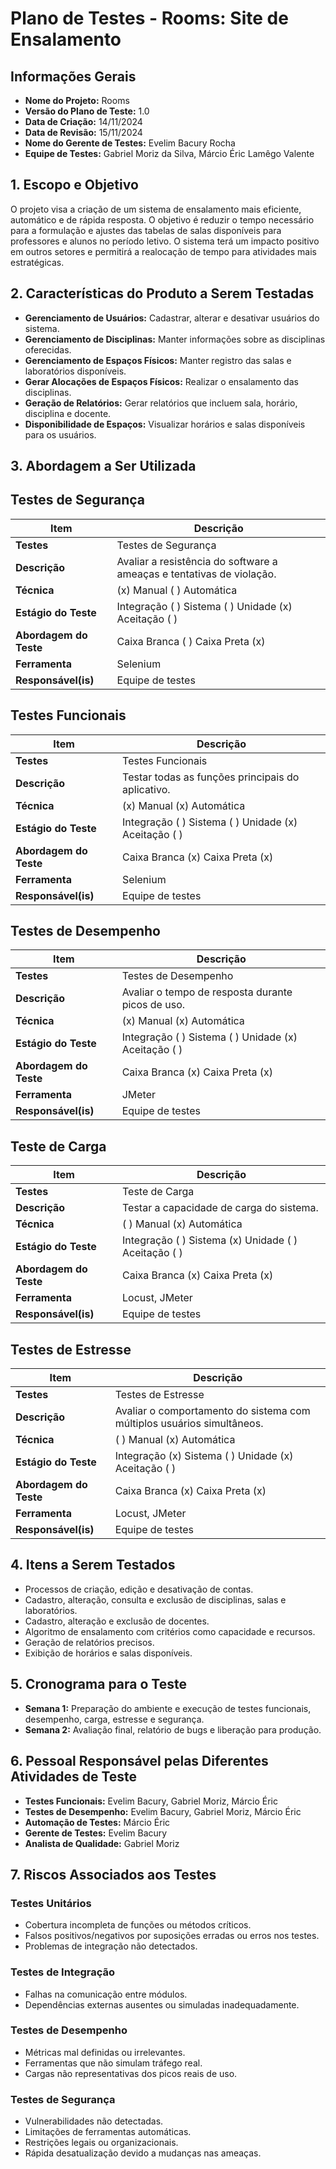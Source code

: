 # Plano de Testes - Rooms: Site de Ensalamento

## Informações Gerais
- **Nome do Projeto:** Rooms  
- **Versão do Plano de Teste:** 1.0  
- **Data de Criação:** 14/11/2024  
- **Data de Revisão:** 15/11/2024  
- **Nome do Gerente de Testes:** Evelim Bacury Rocha  
- **Equipe de Testes:** Gabriel Moriz da Silva, Márcio Éric Lamêgo Valente  


## 1. Escopo e Objetivo
O projeto visa a criação de um sistema de ensalamento mais eficiente, automático e de rápida resposta. O objetivo é reduzir o tempo necessário para a formulação e ajustes das tabelas de salas disponíveis para professores e alunos no período letivo. O sistema terá um impacto positivo em outros setores e permitirá a realocação de tempo para atividades mais estratégicas.


## 2. Características do Produto a Serem Testadas
- **Gerenciamento de Usuários:** Cadastrar, alterar e desativar usuários do sistema.  
- **Gerenciamento de Disciplinas:** Manter informações sobre as disciplinas oferecidas.  
- **Gerenciamento de Espaços Físicos:** Manter registro das salas e laboratórios disponíveis.  
- **Gerar Alocações de Espaços Físicos:** Realizar o ensalamento das disciplinas.  
- **Geração de Relatórios:** Gerar relatórios que incluem sala, horário, disciplina e docente.  
- **Disponibilidade de Espaços:** Visualizar horários e salas disponíveis para os usuários.  

## 3. Abordagem a Ser Utilizada 

## Testes de Segurança

| **Item**                | **Descrição**                                           |
|-------------------------|-------------------------------------------------------|
| **Testes**             | Testes de Segurança                                    |
| **Descrição**          | Avaliar a resistência do software a ameaças e tentativas de violação. |
| **Técnica**            | (x) Manual ( ) Automática                              |
| **Estágio do Teste**   | Integração ( ) Sistema ( ) Unidade (x) Aceitação ( )   |
| **Abordagem do Teste** | Caixa Branca ( ) Caixa Preta (x)                       |
| **Ferramenta**         | Selenium                                              |
| **Responsável(is)**    | Equipe de testes                                      |


## Testes Funcionais

| **Item**                | **Descrição**                                           |
|-------------------------|-------------------------------------------------------|
| **Testes**             | Testes Funcionais                                     |
| **Descrição**          | Testar todas as funções principais do aplicativo.      |
| **Técnica**            | (x) Manual (x) Automática                              |
| **Estágio do Teste**   | Integração ( ) Sistema ( ) Unidade (x) Aceitação ( )   |
| **Abordagem do Teste** | Caixa Branca (x) Caixa Preta (x)                       |
| **Ferramenta**         | Selenium                                              |
| **Responsável(is)**    | Equipe de testes                                      |


## Testes de Desempenho

| **Item**                | **Descrição**                                           |
|-------------------------|-------------------------------------------------------|
| **Testes**             | Testes de Desempenho                                  |
| **Descrição**          | Avaliar o tempo de resposta durante picos de uso.      |
| **Técnica**            | (x) Manual (x) Automática                              |
| **Estágio do Teste**   | Integração ( ) Sistema ( ) Unidade (x) Aceitação ( )   |
| **Abordagem do Teste** | Caixa Branca (x) Caixa Preta (x)                       |
| **Ferramenta**         | JMeter                                                |
| **Responsável(is)**    | Equipe de testes                                      |


## Teste de Carga

| **Item**                | **Descrição**                                           |
|-------------------------|-------------------------------------------------------|
| **Testes**             | Teste de Carga                                       |
| **Descrição**          | Testar a capacidade de carga do sistema.              |
| **Técnica**            | ( ) Manual (x) Automática                              |
| **Estágio do Teste**   | Integração ( ) Sistema (x) Unidade ( ) Aceitação ( )   |
| **Abordagem do Teste** | Caixa Branca (x) Caixa Preta (x)                       |
| **Ferramenta**         | Locust, JMeter                                       |
| **Responsável(is)**    | Equipe de testes                                      |


## Testes de Estresse

| **Item**                | **Descrição**                                           |
|-------------------------|-------------------------------------------------------|
| **Testes**             | Testes de Estresse                                    |
| **Descrição**          | Avaliar o comportamento do sistema com múltiplos usuários simultâneos. |
| **Técnica**            | ( ) Manual (x) Automática                              |
| **Estágio do Teste**   | Integração (x) Sistema ( ) Unidade (x) Aceitação ( )   |
| **Abordagem do Teste** | Caixa Branca (x) Caixa Preta (x)                       |
| **Ferramenta**         | Locust, JMeter                                       |
| **Responsável(is)**    | Equipe de testes                                      |

## 4. Itens a Serem Testados
- Processos de criação, edição e desativação de contas.  
- Cadastro, alteração, consulta e exclusão de disciplinas, salas e laboratórios.  
- Cadastro, alteração e exclusão de docentes.  
- Algoritmo de ensalamento com critérios como capacidade e recursos.  
- Geração de relatórios precisos.  
- Exibição de horários e salas disponíveis.  


## 5. Cronograma para o Teste
- **Semana 1:** Preparação do ambiente e execução de testes funcionais, desempenho, carga, estresse e segurança.  
- **Semana 2:** Avaliação final, relatório de bugs e liberação para produção.  


## 6. Pessoal Responsável pelas Diferentes Atividades de Teste
- **Testes Funcionais:** Evelim Bacury, Gabriel Moriz, Márcio Éric  
- **Testes de Desempenho:** Evelim Bacury, Gabriel Moriz, Márcio Éric  
- **Automação de Testes:** Márcio Éric  
- **Gerente de Testes:** Evelim Bacury  
- **Analista de Qualidade:** Gabriel Moriz  


## 7. Riscos Associados aos Testes

### Testes Unitários
- Cobertura incompleta de funções ou métodos críticos.  
- Falsos positivos/negativos por suposições erradas ou erros nos testes.  
- Problemas de integração não detectados.  

### Testes de Integração
- Falhas na comunicação entre módulos.  
- Dependências externas ausentes ou simuladas inadequadamente.  

### Testes de Desempenho
- Métricas mal definidas ou irrelevantes.  
- Ferramentas que não simulam tráfego real.  
- Cargas não representativas dos picos reais de uso.  

### Testes de Segurança
- Vulnerabilidades não detectadas.  
- Limitações de ferramentas automáticas.  
- Restrições legais ou organizacionais.  
- Rápida desatualização devido a mudanças nas ameaças.
